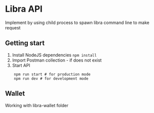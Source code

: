 # Libra API

Implement by using child process to spawn libra command line to make request

## Getting start

1. Install NodeJS dependencies `npm install`
2. Import Postman collection - if does not exist
3. Start API
```
    npm run start # for production mode
    npm run dev # for development mode
```

## Wallet

Working with libra-wallet folder